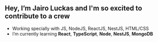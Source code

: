 ## Hey, I’m Jairo Luckas and I'm so excited to contribute to a crew
- Working specially with JS, NodeJS, ReactJS, NestJS, HTML/CSS
- I’m currently learning <strong>React</strong>, <strong>TypeScript</strong>, <strong>Node</strong>, <strong>NestJS</strong>, <strong>MongoDB</strong>

##
